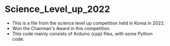 # Science_Level_up_2022
 - This is a file from the science level up competition held in Korea in 2022.
 - Won the Chairman's Award in this competition.
 - This code mainly consists of Arduino (cpp) files, with some Python code.
